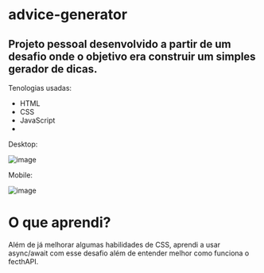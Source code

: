 # advice-generator

Projeto pessoal desenvolvido a partir de um desafio onde o objetivo era construir um simples gerador de dicas.
-
Tenologias usadas:
- HTML
- CSS
- JavaScript
-

Desktop: 

![image](https://user-images.githubusercontent.com/46661756/221204641-43876e70-d022-4597-9f46-70c2938698ec.png)

 
Mobile: 

![image](https://user-images.githubusercontent.com/46661756/221204757-11688b40-97a0-40dd-8413-757daebaae82.png)

# O que aprendi?

Além de já melhorar algumas habilidades de CSS, aprendi a usar async/await com esse desafio além de entender melhor como funciona o fecthAPI.

